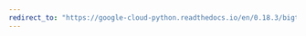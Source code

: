 ```yaml
---
redirect_to: "https://google-cloud-python.readthedocs.io/en/0.18.3/bigtable-column-family.html"
---
```

